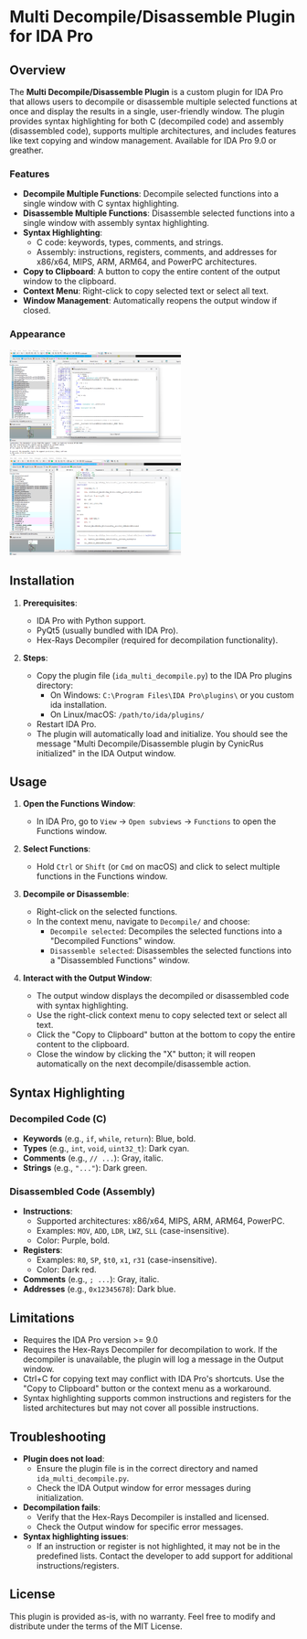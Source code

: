 # Multi Decompile/Disassemble Plugin for IDA Pro

## Overview

The **Multi Decompile/Disassemble Plugin** is a custom plugin for IDA Pro that allows users to decompile or disassemble multiple selected functions at once and display the results in a single, user-friendly window. The plugin provides syntax highlighting for both C (decompiled code) and assembly (disassembled code), supports multiple architectures, and includes features like text copying and window management. Available for IDA Pro 9.0 or greather.

### Features
- **Decompile Multiple Functions**: Decompile selected functions into a single window with C syntax highlighting.
- **Disassemble Multiple Functions**: Disassemble selected functions into a single window with assembly syntax highlighting.
- **Syntax Highlighting**:
  - C code: keywords, types, comments, and strings.
  - Assembly: instructions, registers, comments, and addresses for x86/x64, MIPS, ARM, ARM64, and PowerPC architectures.
- **Copy to Clipboard**: A button to copy the entire content of the output window to the clipboard.
- **Context Menu**: Right-click to copy selected text or select all text.
- **Window Management**: Automatically reopens the output window if closed.

### Appearance
<img src="images/dec.png" width="300" alt="Decompile">
<img src="images/dis.png" width="300" alt="Disassemble">


## Installation

1. **Prerequisites**:
   - IDA Pro with Python support.
   - PyQt5 (usually bundled with IDA Pro).
   - Hex-Rays Decompiler (required for decompilation functionality).

2. **Steps**:
   - Copy the plugin file (`ida_multi_decompile.py`) to the IDA Pro plugins directory:
     - On Windows: `C:\Program Files\IDA Pro\plugins\` or you custom ida installation.
     - On Linux/macOS: `/path/to/ida/plugins/`
   - Restart IDA Pro.
   - The plugin will automatically load and initialize. You should see the message "Multi Decompile/Disassemble plugin by CynicRus initialized" in the IDA Output window.

## Usage

1. **Open the Functions Window**:
   - In IDA Pro, go to `View` -> `Open subviews` -> `Functions` to open the Functions window.

2. **Select Functions**:
   - Hold `Ctrl` or `Shift` (or `Cmd` on macOS) and click to select multiple functions in the Functions window. 

3. **Decompile or Disassemble**:
   - Right-click on the selected functions.
   - In the context menu, navigate to `Decompile/` and choose:
     - `Decompile selected`: Decompiles the selected functions into a "Decompiled Functions" window.
     - `Disassemble selected`: Disassembles the selected functions into a "Disassembled Functions" window.

4. **Interact with the Output Window**:
   - The output window displays the decompiled or disassembled code with syntax highlighting.
   - Use the right-click context menu to copy selected text or select all text.
   - Click the "Copy to Clipboard" button at the bottom to copy the entire content to the clipboard.
   - Close the window by clicking the "X" button; it will reopen automatically on the next decompile/disassemble action.

## Syntax Highlighting

### Decompiled Code (C)
- **Keywords** (e.g., `if`, `while`, `return`): Blue, bold.
- **Types** (e.g., `int`, `void`, `uint32_t`): Dark cyan.
- **Comments** (e.g., `// ...`): Gray, italic.
- **Strings** (e.g., `"..."`): Dark green.

### Disassembled Code (Assembly)
- **Instructions**:
  - Supported architectures: x86/x64, MIPS, ARM, ARM64, PowerPC.
  - Examples: `MOV`, `ADD`, `LDR`, `LWZ`, `SLL` (case-insensitive).
  - Color: Purple, bold.
- **Registers**:
  - Examples: `R0`, `SP`, `$t0`, `x1`, `r31` (case-insensitive).
  - Color: Dark red.
- **Comments** (e.g., `; ...`): Gray, italic.
- **Addresses** (e.g., `0x12345678`): Dark blue.

## Limitations
- Requires the IDA Pro version >= 9.0
- Requires the Hex-Rays Decompiler for decompilation to work. If the decompiler is unavailable, the plugin will log a message in the Output window.
- Ctrl+C for copying text may conflict with IDA Pro's shortcuts. Use the "Copy to Clipboard" button or the context menu as a workaround.
- Syntax highlighting supports common instructions and registers for the listed architectures but may not cover all possible instructions.

## Troubleshooting
- **Plugin does not load**:
  - Ensure the plugin file is in the correct directory and named `ida_multi_decompile.py`.
  - Check the IDA Output window for error messages during initialization.
- **Decompilation fails**:
  - Verify that the Hex-Rays Decompiler is installed and licensed.
  - Check the Output window for specific error messages.
- **Syntax highlighting issues**:
  - If an instruction or register is not highlighted, it may not be in the predefined lists. Contact the developer to add support for additional instructions/registers.

## License
This plugin is provided as-is, with no warranty. Feel free to modify and distribute under the terms of the MIT License.

